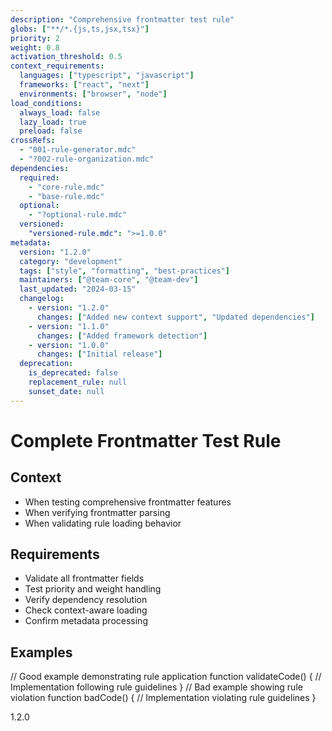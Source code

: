 ```yaml
---
description: "Comprehensive frontmatter test rule"
globs: ["**/*.{js,ts,jsx,tsx}"]
priority: 2
weight: 0.8
activation_threshold: 0.5
context_requirements:
  languages: ["typescript", "javascript"]
  frameworks: ["react", "next"]
  environments: ["browser", "node"]
load_conditions:
  always_load: false
  lazy_load: true
  preload: false
crossRefs:
  - "001-rule-generator.mdc"
  - "?002-rule-organization.mdc"
dependencies:
  required:
    - "core-rule.mdc"
    - "base-rule.mdc"
  optional:
    - "?optional-rule.mdc"
  versioned:
    "versioned-rule.mdc": ">=1.0.0"
metadata:
  version: "1.2.0"
  category: "development"
  tags: ["style", "formatting", "best-practices"]
  maintainers: ["@team-core", "@team-dev"]
  last_updated: "2024-03-15"
  changelog:
    - version: "1.2.0"
      changes: ["Added new context support", "Updated dependencies"]
    - version: "1.1.0"
      changes: ["Added framework detection"]
    - version: "1.0.0"
      changes: ["Initial release"]
  deprecation:
    is_deprecated: false
    replacement_rule: null
    sunset_date: null
---
```


# Complete Frontmatter Test Rule

## Context
- When testing comprehensive frontmatter features
- When verifying frontmatter parsing
- When validating rule loading behavior

## Requirements
- Validate all frontmatter fields
- Test priority and weight handling
- Verify dependency resolution
- Check context-aware loading
- Confirm metadata processing

## Examples
<example>
// Good example demonstrating rule application
function validateCode() {
  // Implementation following rule guidelines
}
</example>

<example type="invalid">
// Bad example showing rule violation
function badCode() {
  // Implementation violating rule guidelines
}
</example>

<version>1.2.0</version> 